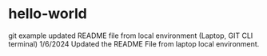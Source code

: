 # hello-world
git example
updated README file from local environment (Laptop, GIT CLI terminal)
1/6/2024 Updated the README File from laptop local environment.
